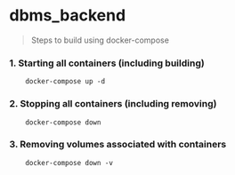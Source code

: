 # dbms_backend

> Steps to build using docker-compose

### 1. Starting all containers (including building)

```
    docker-compose up -d
```

### 2. Stopping all containers (including removing)

```
    docker-compose down
```

### 3. Removing volumes associated with containers

```
    docker-compose down -v
```
